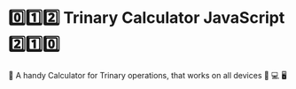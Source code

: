 # 0️⃣1️⃣2️⃣ Trinary Calculator JavaScript 2️⃣1️⃣0️⃣
📱 A handy Calculator for Trinary operations, that works on all devices 📱 💻 🖥
